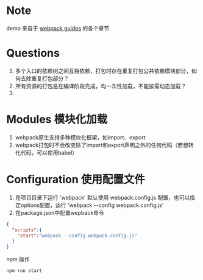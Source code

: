 # Note
demo 来自于 [webpack guides](https://webpack.js.org/guides/asset-management/) 的各个章节

# Questions
1. 多个入口的依赖树之间互相依赖，打包时存在重复打包公共依赖模块部分，如何去除重复打包部分？
2. 所有资源的打包是在编译阶段完成，均一次性加载，不能按需动态加载？
3.

# Modules 模块化加载
1. webpack原生支持多种模块化框架，如import、export
2. webpack打包时不会改变除了import和export声明之外的任何代码（若想转化代码，可以使用babel）

# Configuration 使用配置文件
1. 在项目目录下运行 'webpack' 默认使用 webpack.config.js 配置，也可以指定options配置，运行 'webpack --config webpack.config.js'
2. 在package.json中配置wepback命令
```json
{
  "scripts":{
    "start":"webpack --config webpack.config.js"
  }
}
```
npm 操作
```bash
npm run start
```
